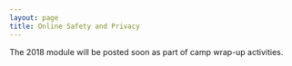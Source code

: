 ```yaml
---
layout: page
title: Online Safety and Privacy
---
```


The 2018 module will be posted soon as part of camp wrap-up activities.
